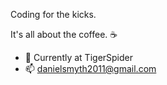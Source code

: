 Coding for the kicks. 

It's all about the coffee. ☕️

- 🔭 Currently at TigerSpider
- 📫 danielsmyth2011@gmail.com
